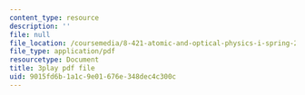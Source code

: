 ```yaml
---
content_type: resource
description: ''
file: null
file_location: /coursemedia/8-421-atomic-and-optical-physics-i-spring-2014/9015fd6b1a1c9e01676e348dec4c300c_Fnsu19QD1D8.pdf
file_type: application/pdf
resourcetype: Document
title: 3play pdf file
uid: 9015fd6b-1a1c-9e01-676e-348dec4c300c
---
```


